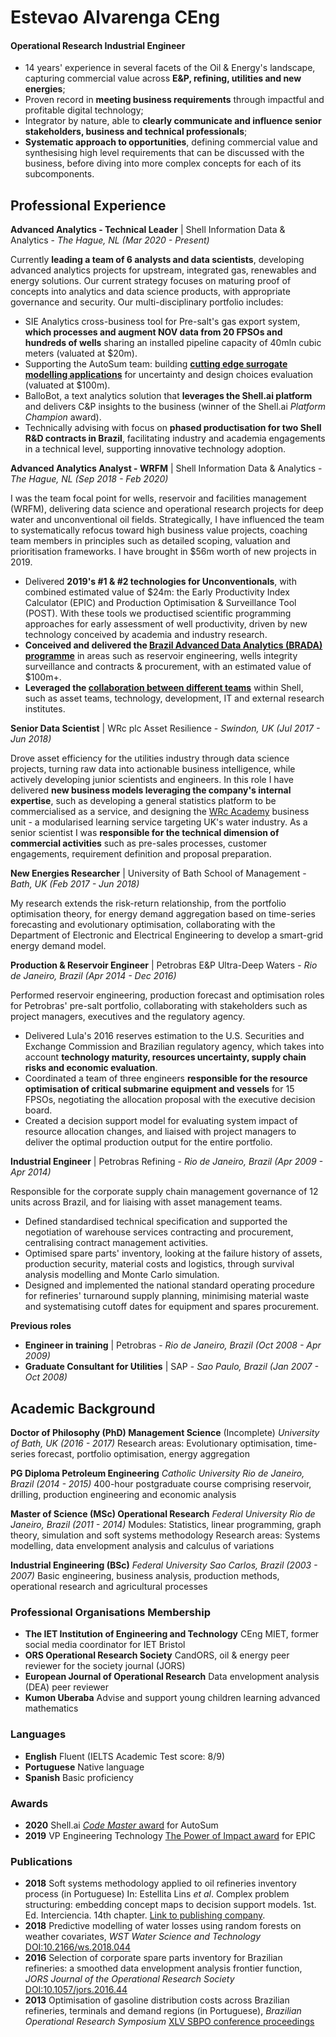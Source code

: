 # Estevao Alvarenga CEng

#### **Operational Research Industrial Engineer**
- 14 years' experience in several facets of the Oil & Energy's landscape, capturing commercial value across **E&P, refining, utilities and new energies**;
- Proven record in **meeting business requirements** through impactful and profitable digital technology;
- Integrator by nature, able to **clearly communicate and influence senior stakeholders, business and technical professionals**;
- **Systematic approach to opportunities**, defining commercial value and synthesising high level requirements that can be discussed with the business, before diving into more complex concepts for each of its subcomponents.


## Professional Experience

__Advanced Analytics - Technical Leader__ | Shell Information Data & Analytics -
_The Hague, NL (Mar 2020 - Present)_

Currently **leading a team of 6 analysts and data scientists**, developing advanced analytics projects for upstream, integrated gas, renewables and energy solutions.
Our current strategy focuses on maturing proof of concepts into analytics and data science products, with appropriate governance and security.
Our multi-disciplinary portfolio includes:
  - SIE Analytics cross-business tool for Pre-salt's gas export system, **which processes and augment NOV data from 20 FPSOs and hundreds of wells** sharing an installed pipeline capacity of 40mln cubic meters (valuated at $20m).
  - Supporting the AutoSum team: building **[cutting edge surrogate modelling applications](https://rconnect.selfservice.shell.ai/AutoSum/)** for uncertainty and design choices evaluation (valuated at $100m).
  - BalloBot, a text analytics solution that **leverages the Shell.ai platform** and delivers C&P insights to the business (winner of the Shell.ai _Platform Champion_ award).
  - Technically advising with focus on **phased productisation for two Shell R&D contracts in Brazil**, facilitating industry and academia engagements in a technical level, supporting innovative technology adoption.


__Advanced Analytics Analyst - WRFM__ | Shell Information Data & Analytics -
_The Hague, NL (Sep 2018 - Feb 2020)_

I was the team focal point for wells, reservoir and facilities management (WRFM), delivering data science and operational research projects for deep water and unconventional oil fields.
Strategically, I have influenced the team to systematically refocus toward high business value projects, coaching team members in principles such as detailed scoping, valuation and prioritisation frameworks.
I have brought in $56m worth of new projects in 2019.
- Delivered **2019's #1 & #2 technologies for Unconventionals**, with combined estimated value of $24m: the Early Productivity Index Calculator (EPIC) and Production Optimisation & Surveillance Tool (POST). With these tools we productised scientific programming approaches for early assessment of well productivity, driven by new technology conceived by academia and industry research.
- **Conceived and delivered the [Brazil Advanced Data Analytics (BRADA) programme](https://web.yammer.com/main/threads/eyJfdHlwZSI6IlRocmVhZCIsImlkIjoiMTA5MjU3ODMzODk4ODAzMiJ9)** in areas such as reservoir engineering, wells integrity surveillance and contracts & procurement, with an estimated value of $100m+.
- **Leveraged the [collaboration between different teams](https://headlinesuk.foleon.com/shell-ai/shellai2019report/upstream-analytics/)** within Shell, such as asset teams, technology, development, IT and external research institutes.


__Senior Data Scientist__ | WRc plc Asset Resilience -
_Swindon, UK  (Jul 2017 - Jun 2018)_

Drove asset efficiency for the utilities industry through data science projects, turning raw data into actionable business intelligence, while actively developing junior scientists and engineers.
In this role I have delivered **new business models leveraging the company's internal expertise**, such as developing a general statistics platform to be commercialised as a service, and designing the [WRc Academy](https://www.wrcplc.co.uk/wrc-academy) business unit - a modularised learning service targeting UK's water industry.
As a senior scientist I was **responsible for the technical dimension of commercial activities** such as pre-sales processes, customer engagements, requirement definition and proposal preparation.


__New Energies Researcher__ | University of Bath School of Management -
_Bath, UK (Feb 2017 - Jun 2018)_

My research extends the risk-return relationship, from the portfolio optimisation theory, for energy demand aggregation based on time-series forecasting and evolutionary optimisation, collaborating with the Department of Electronic and Electrical Engineering to develop a smart-grid energy demand model.


__Production & Reservoir Engineer__ | Petrobras E&P Ultra-Deep Waters -
_Rio de Janeiro, Brazil (Apr 2014 - Dec 2016)_

Performed reservoir engineering, production forecast and optimisation roles for Petrobras' pre-salt portfolio, collaborating with stakeholders such as project managers, executives and the regulatory agency.
- Delivered Lula's 2016 reserves estimation to the U.S. Securities and Exchange Commission and Brazilian regulatory agency, which takes into account **technology maturity, resources uncertainty, supply chain risks and economic evaluation**.
- Coordinated a team of three engineers **responsible for the resource optimisation of critical submarine equipment and vessels** for 15 FPSOs, negotiating the allocation proposal with the executive decision board.
- Created a decision support model for evaluating system impact of resource allocation changes, and liaised with project managers to deliver the optimal production output for the entire portfolio.


__Industrial Engineer__ | Petrobras Refining -
_Rio de Janeiro, Brazil (Apr 2009 - Apr 2014)_

Responsible for the corporate supply chain management governance of 12 units across Brazil, and for liaising with asset management teams.
- Defined standardised technical specification and supported the negotiation of warehouse services contracting and procurement, centralising contract management activities.
- Optimised spare parts' inventory, looking at the failure history of assets, production security, material costs and logistics, through survival analysis modelling and Monte Carlo simulation.
- Designed and implemented the national standard operating procedure for refineries' turnaround supply planning, minimising material waste and systematising cutoff dates for equipment and spares procurement.


__Previous roles__
- **Engineer in training** | Petrobras -  _Rio de Janeiro, Brazil (Oct 2008 - Apr 2009)_
- **Graduate Consultant for Utilities** | SAP - _Sao Paulo, Brazil (Jan 2007 - Oct 2008)_


## Academic Background
__Doctor of Philosophy (PhD) Management Science__ (Incomplete)
_University of Bath, UK (2016 - 2017)_
Research areas: Evolutionary optimisation, time-series forecast, portfolio optimisation, energy aggregation

__PG Diploma Petroleum Engineering__
_Catholic University Rio de Janeiro, Brazil (2014 - 2015)_
400-hour postgraduate course comprising reservoir, drilling, production engineering and economic analysis

__Master of Science (MSc) Operational Research__
_Federal University Rio de Janeiro, Brazil (2011 - 2014)_
Modules: Statistics, linear programming, graph theory, simulation and soft systems methodology
Research areas: Systems modelling, data envelopment analysis and calculus of variations

__Industrial Engineering (BSc)__
_Federal University Sao Carlos, Brazil (2003 - 2007)_
Basic engineering, business analysis, production methods, operational research and agricultural processes


### Professional Organisations Membership
- **The IET Institution of Engineering and Technology** CEng MIET, former social media coordinator for IET Bristol
- **ORS Operational Research Society** CandORS, oil & energy peer reviewer for the society journal (JORS)
- **European Journal of Operational Research** Data envelopment analysis (DEA) peer reviewer
- **Kumon Uberaba** Advise and support young children learning advanced mathematics


### Languages
- **English** Fluent (IELTS Academic Test score: 8/9)
- **Portuguese** Native language
- **Spanish** Basic proficiency


### Awards
- **2020** Shell.ai [_Code Master_ award](https://www.linkedin.com/posts/alisa-cl-choong-73915489_improving-business-decisions-and-accelerating-activity-6724646702415921152-QhA0/) for AutoSum
- **2019** VP Engineering Technology [The Power of Impact award](https://web.yammer.com/main/search/threads?search=award&groupScope=eyJfdHlwZSI6Ikdyb3VwIiwiaWQiOiIxMDA1NjE2MzMyOCJ9) for EPIC


### Publications
- **2018** Soft systems methodology applied to oil refineries inventory process (in Portuguese) In: Estellita Lins *et al*. Complex problem structuring: embedding concept maps to decision support models. 1st. Ed. Interciencia. 14th chapter. [Link to publishing company](https://www.editorainterciencia.com.br/index.asp?pg=prodDetalhado.asp&idprod=484&token=).
- **2018** Predictive modelling of water losses using random forests on weather covariates, *WST Water Science and Technology* [DOI:10.2166/ws.2018.044](http://ws.iwaponline.com/content/early/2018/03/16/ws.2018.044)
- **2016** Selection of corporate spare parts inventory for Brazilian refineries: a smoothed data envelopment analysis frontier function, *JORS Journal of the Operational Research Society* [DOI:10.1057/jors.2016.44](https://www.tandfonline.com/doi/abs/10.1057/jors.2016.44?journalCode=tjor20)
- **2013** Optimisation of gasoline distribution costs across Brazilian refineries, terminals and demand regions (in Portuguese), *Brazilian Operational Research Symposium*  [XLV SBPO conference proceedings](http://www.din.uem.br/~ademir/sbpo/sbpo2013/pdf/arq0181.pdf)

